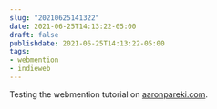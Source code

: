 ```yaml
---
slug: "20210625141322"
date: 2021-06-25T14:13:22-05:00
draft: false
publishdate: 2021-06-25T14:13:22-05:00
tags:
- webmention
- indieweb
---
```


Testing the webmention tutorial on [aaronpareki.com][1].

[1]: https://aaronparecki.com/2018/06/30/11/your-first-webmention
